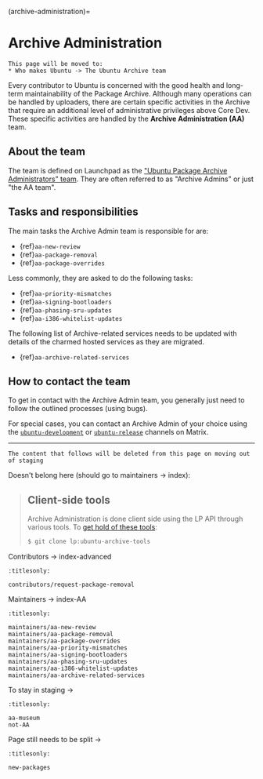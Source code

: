(archive-administration)=
# Archive Administration

```{note}
This page will be moved to:
* Who makes Ubuntu -> The Ubuntu Archive team
```

Every contributor to Ubuntu is concerned with the good health and long-term
maintainability of the Package Archive. Although many operations can be handled
by uploaders, there are certain specific activities in the Archive that
require an additional level of administrative privileges above Core Dev. These
specific activities are handled by the **Archive Administration (AA)** team.

## About the team

The team is defined on Launchpad as the
["Ubuntu Package Archive Administrators" team](https://launchpad.net/~ubuntu-archive).
They are often referred to as "Archive Admins" or just "the AA team".

## Tasks and responsibilities

The main tasks the Archive Admin team is responsible for are:

* {ref}`aa-new-review`
* {ref}`aa-package-removal`
* {ref}`aa-package-overrides`

Less commonly, they are asked to do the following tasks:

* {ref}`aa-priority-mismatches`
* {ref}`aa-signing-bootloaders`
* {ref}`aa-phasing-sru-updates`
* {ref}`aa-i386-whitelist-updates`

The following list of Archive-related services needs to be updated with details
of the charmed hosted services as they are migrated.

- {ref}`aa-archive-related-services` 


## How to contact the team

To get in contact with the Archive Admin team, you generally just need to
follow the outlined processes (using bugs).

For special cases, you can contact an Archive Admin of your choice using the
[`ubuntu-development`](https://matrix.to/#/#devel:ubuntu.com) or
[`ubuntu-release`](https://matrix.to/#/#release:ubuntu.com) channels on Matrix.

-----

```{note}
The content that follows will be deleted from this page on moving out of staging
```

Doesn't belong here (should go to maintainers -> index):

> ## Client-side tools
> Archive Administration is done client side using the LP API through various
> tools. To [get hold of these tools](https://code.launchpad.net/+branch/ubuntu-archive-tools):
> ```bash
> $ git clone lp:ubuntu-archive-tools
> ```


Contributors -> index-advanced
```{toctree}
:titlesonly:

contributors/request-package-removal
```


Maintainers -> index-AA

```{toctree}
:titlesonly:

maintainers/aa-new-review
maintainers/aa-package-removal
maintainers/aa-package-overrides
maintainers/aa-priority-mismatches
maintainers/aa-signing-bootloaders
maintainers/aa-phasing-sru-updates
maintainers/aa-i386-whitelist-updates
maintainers/aa-archive-related-services
```

To stay in staging ->

```{toctree}
:titlesonly:

aa-museum
not-AA
```

Page still needs to be split ->

```{toctree}
:titlesonly:

new-packages
```
